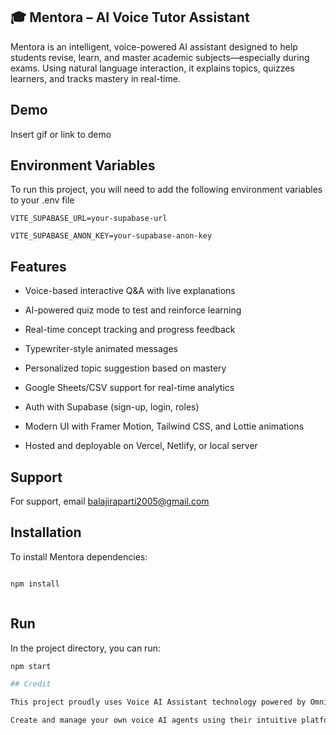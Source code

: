 
## 🎓 Mentora – AI Voice Tutor Assistant

Mentora is an intelligent, voice-powered AI assistant designed to help students revise, learn, and master academic subjects—especially during exams. Using natural language interaction, it explains topics, quizzes learners, and tracks mastery in real-time.

## Demo

Insert gif or link to demo


## Environment Variables

To run this project, you will need to add the following environment variables to your .env file

`VITE_SUPABASE_URL=your-supabase-url`

`VITE_SUPABASE_ANON_KEY=your-supabase-anon-key`





## Features

- Voice-based interactive Q&A with live explanations

- AI-powered quiz mode to test and reinforce learning

- Real-time concept tracking and progress feedback

- Typewriter-style animated messages

 - Personalized topic suggestion based on mastery

- Google Sheets/CSV support for real-time analytics

 - Auth with Supabase (sign-up, login, roles)

-  Modern UI with Framer Motion, Tailwind CSS, and Lottie animations

 - Hosted and deployable on Vercel, Netlify, or local server
## Support

For support, email balajiraparti2005@gmail.com


## Installation

To install Mentora dependencies:

```bash

npm install



```
    
## Run
In the project directory, you can run:

```bash
npm start

## Credit

This project proudly uses Voice AI Assistant technology powered by Omnidim.io.

Create and manage your own voice AI agents using their intuitive platform for seamless integration and voice-first applications.